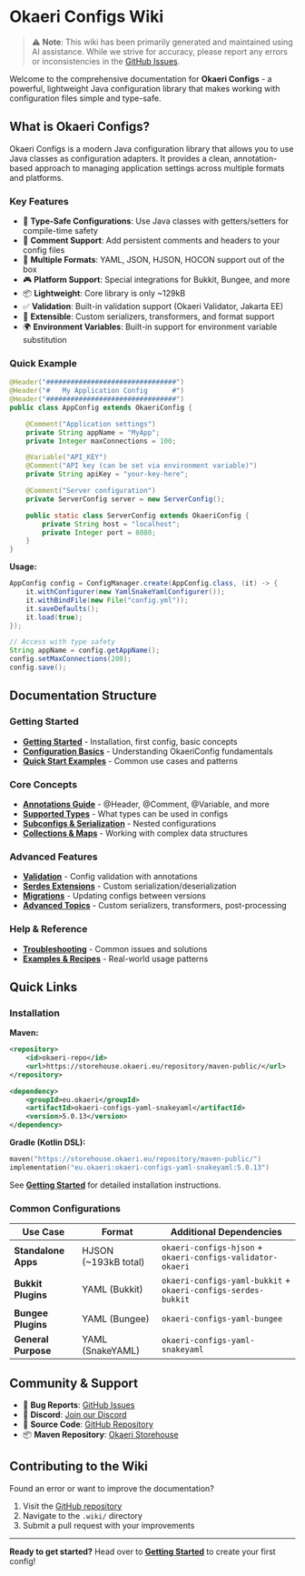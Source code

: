 # Okaeri Configs Wiki

> ⚠️ **Note**: This wiki has been primarily generated and maintained using AI assistance. While we strive for accuracy, please report any errors or inconsistencies in the [GitHub Issues](https://github.com/OkaeriPoland/okaeri-configs/issues).

Welcome to the comprehensive documentation for **Okaeri Configs** - a powerful, lightweight Java configuration library that makes working with configuration files simple and type-safe.

## What is Okaeri Configs?

Okaeri Configs is a modern Java configuration library that allows you to use Java classes as configuration adapters. It provides a clean, annotation-based approach to managing application settings across multiple formats and platforms.

### Key Features

- 🎯 **Type-Safe Configurations**: Use Java classes with getters/setters for compile-time safety
- 💬 **Comment Support**: Add persistent comments and headers to your config files
- 🔄 **Multiple Formats**: YAML, JSON, HJSON, HOCON support out of the box
- 🎮 **Platform Support**: Special integrations for Bukkit, Bungee, and more
- 📦 **Lightweight**: Core library is only ~129kB
- ✅ **Validation**: Built-in validation support (Okaeri Validator, Jakarta EE)
- 🔌 **Extensible**: Custom serializers, transformers, and format support
- 🌍 **Environment Variables**: Built-in support for environment variable substitution

### Quick Example

```java
@Header("################################")
@Header("#   My Application Config      #")
@Header("################################")
public class AppConfig extends OkaeriConfig {

    @Comment("Application settings")
    private String appName = "MyApp";
    private Integer maxConnections = 100;

    @Variable("API_KEY")
    @Comment("API key (can be set via environment variable)")
    private String apiKey = "your-key-here";

    @Comment("Server configuration")
    private ServerConfig server = new ServerConfig();

    public static class ServerConfig extends OkaeriConfig {
        private String host = "localhost";
        private Integer port = 8080;
    }
}
```

**Usage:**

```java
AppConfig config = ConfigManager.create(AppConfig.class, (it) -> {
    it.withConfigurer(new YamlSnakeYamlConfigurer());
    it.withBindFile(new File("config.yml"));
    it.saveDefaults();
    it.load(true);
});

// Access with type safety
String appName = config.getAppName();
config.setMaxConnections(200);
config.save();
```

## Documentation Structure

### Getting Started
- **[Getting Started](Getting-Started)** - Installation, first config, basic concepts
- **[Configuration Basics](Configuration-Basics)** - Understanding OkaeriConfig fundamentals
- **[Quick Start Examples](Examples-and-Recipes)** - Common use cases and patterns

### Core Concepts
- **[Annotations Guide](Annotations-Guide)** - @Header, @Comment, @Variable, and more
- **[Supported Types](Supported-Types)** - What types can be used in configs
- **[Subconfigs & Serialization](Subconfigs-and-Serialization)** - Nested configurations
- **[Collections & Maps](Collections-and-Maps)** - Working with complex data structures

### Advanced Features
- **[Validation](Validation)** - Config validation with annotations
- **[Serdes Extensions](Serdes-Extensions)** - Custom serialization/deserialization
- **[Migrations](Migrations)** - Updating configs between versions
- **[Advanced Topics](Advanced-Topics)** - Custom serializers, transformers, post-processing

### Help & Reference
- **[Troubleshooting](Troubleshooting)** - Common issues and solutions
- **[Examples & Recipes](Examples-and-Recipes)** - Real-world usage patterns

## Quick Links

### Installation

**Maven:**
```xml
<repository>
    <id>okaeri-repo</id>
    <url>https://storehouse.okaeri.eu/repository/maven-public/</url>
</repository>

<dependency>
    <groupId>eu.okaeri</groupId>
    <artifactId>okaeri-configs-yaml-snakeyaml</artifactId>
    <version>5.0.13</version>
</dependency>
```

**Gradle (Kotlin DSL):**
```kotlin
maven("https://storehouse.okaeri.eu/repository/maven-public/")
implementation("eu.okaeri:okaeri-configs-yaml-snakeyaml:5.0.13")
```

See **[Getting Started](Getting-Started)** for detailed installation instructions.

### Common Configurations

| Use Case | Format | Additional Dependencies |
|----------|--------|------------------------|
| **Standalone Apps** | HJSON (~193kB total) | `okaeri-configs-hjson` + `okaeri-configs-validator-okaeri` |
| **Bukkit Plugins** | YAML (Bukkit) | `okaeri-configs-yaml-bukkit` + `okaeri-configs-serdes-bukkit` |
| **Bungee Plugins** | YAML (Bungee) | `okaeri-configs-yaml-bungee` |
| **General Purpose** | YAML (SnakeYAML) | `okaeri-configs-yaml-snakeyaml` |

## Community & Support

- 🐛 **Bug Reports**: [GitHub Issues](https://github.com/OkaeriPoland/okaeri-configs/issues)
- 💬 **Discord**: [Join our Discord](https://discord.gg/hASN5eX)
- 📖 **Source Code**: [GitHub Repository](https://github.com/OkaeriPoland/okaeri-configs)
- 📦 **Maven Repository**: [Okaeri Storehouse](https://storehouse.okaeri.eu/repository/maven-public/)

## Contributing to the Wiki

Found an error or want to improve the documentation?

1. Visit the [GitHub repository](https://github.com/OkaeriPoland/okaeri-configs)
2. Navigate to the `.wiki/` directory
3. Submit a pull request with your improvements

---

**Ready to get started?** Head over to **[Getting Started](Getting-Started)** to create your first config!
